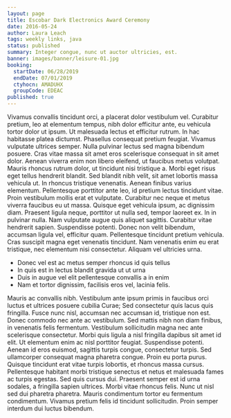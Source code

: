 ```yaml
---
layout: page
title: Escobar Dark Electronics Award Ceremony
date: 2016-05-24
author: Laura Leach
tags: weekly links, java
status: published
summary: Integer congue, nunc ut auctor ultricies, est.
banner: images/banner/leisure-01.jpg
booking:
  startDate: 06/28/2019
  endDate: 07/01/2019
  ctyhocn: AMADUHX
  groupCode: EDEAC
published: true
---
```

Vivamus convallis tincidunt orci, a placerat dolor vestibulum vel. Curabitur pretium, leo at elementum tempus, nibh dolor efficitur ante, eu vehicula tortor dolor ut ipsum. Ut malesuada lectus et efficitur rutrum. In hac habitasse platea dictumst. Phasellus consequat pretium feugiat. Vivamus vulputate ultrices semper. Nulla pulvinar lectus sed magna bibendum posuere. Cras vitae massa sit amet eros scelerisque consequat in sit amet dolor. Aenean viverra enim non libero eleifend, ut faucibus metus volutpat. Mauris rhoncus rutrum dolor, ut tincidunt nisi tristique a. Morbi eget risus eget tellus hendrerit blandit. Sed blandit nibh velit, sit amet lobortis massa vehicula ut. In rhoncus tristique venenatis. Aenean finibus varius elementum. Pellentesque porttitor ante leo, id pretium lectus tincidunt vitae. Proin vestibulum mollis erat et vulputate.
Curabitur nec neque et metus viverra faucibus eu ut massa. Quisque eget vehicula ipsum, ac dignissim diam. Praesent ligula neque, porttitor ut nulla sed, tempor laoreet ex. In in pulvinar nulla. Nam vulputate augue quis aliquet sagittis. Curabitur vitae hendrerit sapien. Suspendisse potenti. Donec non velit bibendum, accumsan ligula vel, efficitur quam. Pellentesque tincidunt pretium vehicula. Cras suscipit magna eget venenatis tincidunt. Nam venenatis enim eu erat tristique, nec elementum nisi consectetur. Aliquam vel ultricies urna.

* Donec vel est ac metus semper rhoncus id quis tellus
* In quis est in lectus blandit gravida ut ut urna
* Duis in augue vel elit pellentesque convallis a in enim
* Nam et tortor dignissim, facilisis eros vel, lacinia felis.

Mauris ac convallis nibh. Vestibulum ante ipsum primis in faucibus orci luctus et ultrices posuere cubilia Curae; Sed consectetur quis lacus quis fringilla. Fusce nunc nisl, accumsan nec accumsan id, tristique non est. Donec commodo nec ante ac vestibulum. Sed mattis nibh non diam finibus, in venenatis felis fermentum. Vestibulum sollicitudin magna nec ante scelerisque consectetur. Morbi quis ligula a nisl fringilla dapibus sit amet id elit. Ut elementum enim ac nisl porttitor feugiat. Suspendisse potenti. Aenean id eros euismod, sagittis turpis congue, consectetur turpis.
Sed ullamcorper consequat magna pharetra congue. Proin eu porta purus. Quisque tincidunt erat vitae turpis lobortis, et rhoncus massa cursus. Pellentesque habitant morbi tristique senectus et netus et malesuada fames ac turpis egestas. Sed quis cursus dui. Praesent semper est id urna sodales, a fringilla sapien ultrices. Morbi vitae rhoncus felis. Nunc ut nisl sed dui pharetra pharetra. Mauris condimentum tortor eu fermentum condimentum. Vivamus pretium felis id tincidunt sollicitudin. Proin semper interdum dui luctus bibendum.

